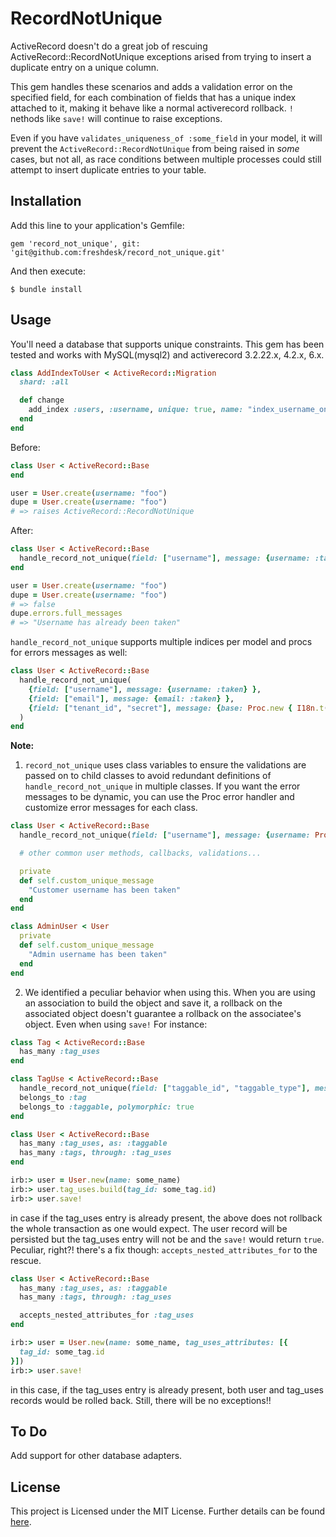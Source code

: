 # RecordNotUnique

ActiveRecord doesn't do a great job of rescuing ActiveRecord::RecordNotUnique exceptions arised from trying to insert a duplicate entry on a unique column.

This gem handles these scenarios and adds a validation error on the specified field, for each combination of fields that has a unique index attached to it, making it behave like a normal activerecord rollback. `!` nethods like `save!` will continue to raise exceptions.

Even if you have `validates_uniqueness_of :some_field` in your model, it will prevent the `ActiveRecord::RecordNotUnique` from being raised in _some_ cases, but not all, as race conditions between multiple processes could still attempt to insert duplicate entries to your table.

## Installation

Add this line to your application's Gemfile:

    gem 'record_not_unique', git: 'git@github.com:freshdesk/record_not_unique.git'

And then execute:

    $ bundle install

## Usage

You'll need a database that supports unique constraints. This gem has been tested and works with MySQL(mysql2) and activerecord 3.2.22.x, 4.2.x, 6.x.

```ruby
class AddIndexToUser < ActiveRecord::Migration
  shard: :all

  def change
    add_index :users, :username, unique: true, name: "index_username_on_users"
  end
end
```

Before:

```ruby
class User < ActiveRecord::Base
end

user = User.create(username: "foo")
dupe = User.create(username: "foo")
# => raises ActiveRecord::RecordNotUnique
```

After:

```ruby
class User < ActiveRecord::Base
  handle_record_not_unique(field: ["username"], message: {username: :taken})
end

user = User.create(username: "foo")
dupe = User.create(username: "foo")
# => false
dupe.errors.full_messages
# => "Username has already been taken"
```

`handle_record_not_unique` supports multiple indices per model and procs for errors messages as well:
```ruby
class User < ActiveRecord::Base
  handle_record_not_unique(
    {field: ["username"], message: {username: :taken} },
    {field: ["email"], message: {email: :taken} },
    {field: ["tenant_id", "secret"], message: {base: Proc.new { I18n.t('secret_failed_msg') } } }
  )
end
```

**Note:** 

1. `record_not_unique` uses class variables to ensure the validations are passed on to child classes to avoid redundant definitions of `handle_record_not_unique` in multiple classes. If you want the error messages to be dynamic, you can use the Proc error handler and customize error messages for each class.

```ruby
class User < ActiveRecord::Base
  handle_record_not_unique(field: ["username"], message: {username: Proc.new { custom_unique_message })

  # other common user methods, callbacks, validations...

  private
  def self.custom_unique_message
    "Customer username has been taken"
  end
end

class AdminUser < User
  private
  def self.custom_unique_message
    "Admin username has been taken"
  end
end
```

2. We identified a peculiar behavior when using this. When you are using an association to build the object and save it, a rollback on the associated object doesn't guarantee a rollback on the associatee's object. Even when using `save!` For instance:

```ruby
class Tag < ActiveRecord::Base
  has_many :tag_uses
end

class TagUse < ActiveRecord::Base
  handle_record_not_unique(field: ["taggable_id", "taggable_type"], message: {base: "Tag is already associated to this entity!")
  belongs_to :tag
  belongs_to :taggable, polymorphic: true
end

class User < ActiveRecord::Base
  has_many :tag_uses, as: :taggable
  has_many :tags, through: :tag_uses
end

irb:> user = User.new(name: some_name)
irb:> user.tag_uses.build(tag_id: some_tag.id)
irb:> user.save!
```
in case if the tag_uses entry is already present, the above does not rollback the whole transaction as one would expect. The user record will be persisted but the tag_uses entry will not be and the `save!` would return `true`. Peculiar, right?! there's a fix though: `accepts_nested_attributes_for` to the rescue.

```ruby
class User < ActiveRecord::Base
  has_many :tag_uses, as: :taggable
  has_many :tags, through: :tag_uses

  accepts_nested_attributes_for :tag_uses
end

irb:> user = User.new(name: some_name, tag_uses_attributes: [{
  tag_id: some_tag.id
}])
irb:> user.save!
```
in this case, if the tag_uses entry is already present, both user and tag_uses records would be rolled back. Still, there will be no exceptions!!

## To Do

Add support for other database adapters.

## License

This project is Licensed under the MIT License. Further details can be found [here](/LICENSE).